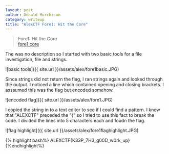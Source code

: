 ```yaml
---
layout: post
author: Donald Murchison
category: writeup
title: "AlexCTF Fore1: Hit the Core"
---
```


> Fore1: Hit the Core<br>
[fore1.core](https://ctf.oddcoder.com/files/375da9681adf6322fb0c4c985474e19b/fore1.core)

The was no description so I started with two basic tools for a file investigation, file and strings.

![basic tools]({{ site.url }}/assets/alex/fore1basic.JPG)

Since strings did not return the flag, I ran strings again and looked through the output. I noticed a line which contained opening and closing brackets. I asssumed this was the flag but encoded somehow.

![encoded flag]({{ site.url }}/assets/alex/fore1.JPG)

I copied the string in to a text editor to see if I could find a pattern. I knew that "ALEXCTF" preceded the "{" so I tried to use this fact to break the code. I divided the lines into 5 characters each and foudn the flag.

![flag highlight]({{ site.url }}/assets/alex/fore1flaghighlight.JPG)

{% highlight bash%}
ALEXCTF{K33P_7H3_g00D_w0rk_up}
{%endhighlight%}

